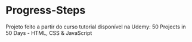 # Progress-Steps
Projeto feito a partir do curso tutorial disponível na Udemy: 50 Projects in 50 Days - HTML, CSS &amp; JavaScript
